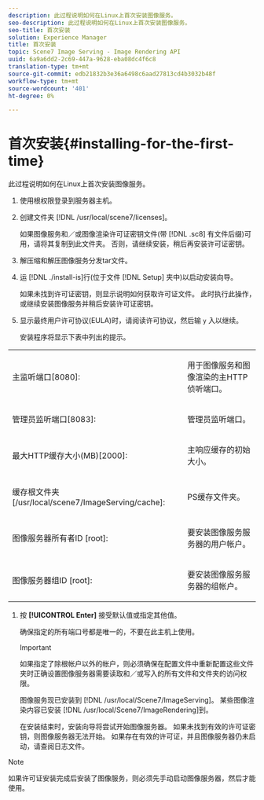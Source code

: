 ```yaml
---
description: 此过程说明如何在Linux上首次安装图像服务。
seo-description: 此过程说明如何在Linux上首次安装图像服务。
seo-title: 首次安装
solution: Experience Manager
title: 首次安装
topic: Scene7 Image Serving - Image Rendering API
uuid: 6a9a6dd2-2c69-447a-9628-eba08dc4f6c8
translation-type: tm+mt
source-git-commit: edb21832b3e36a6498c6aad27813cd4b3032b48f
workflow-type: tm+mt
source-wordcount: '401'
ht-degree: 0%

---
```



# 首次安装{#installing-for-the-first-time}

此过程说明如何在Linux上首次安装图像服务。

1. 使用根权限登录到服务器主机。
1. 创建文件夹 [!DNL /usr/local/scene7/licenses]。

   如果图像服务和／或图像渲染许可证密钥文件(带 [!DNL .sc8] 有文件后缀)可用，请将其复制到此文件夹。 否则，请继续安装，稍后再安装许可证密钥。
1. 解压缩和解压图像服务分发tar文件。
1. 运 [!DNL ./install-is]行(位于文件 [!DNL Setup] 夹中)以启动安装向导。

   如果未找到许可证密钥，则显示说明如何获取许可证文件。 此时执行此操作，或继续安装图像服务并稍后安装许可证密钥。
1. 显示最终用户许可协议(EULA)时，请阅读许可协议，然后输 `y` 入以继续。

   安装程序将显示下表中列出的提示。

<table id="table_0E7B673CAD8E4C5EB72F8283A0DDEFC8"> 
 <tbody> 
  <tr> 
   <td colname="col1"> <p><span class="codeph"> 主监听端口[8080]:</span> </p> </td> 
   <td colname="col2"> <p>用于图像服务和图像渲染的主HTTP侦听端口。 </p> </td> 
  </tr> 
  <tr> 
   <td colname="col1"> <p><span class="codeph"> 管理员监听端口[8083]:</span> </p> </td> 
   <td colname="col2"> <p>管理员监听端口。 </p> </td> 
  </tr> 
  <tr> 
   <td colname="col1"> <p><span class="codeph"> 最大HTTP缓存大小(MB)[2000]:</span> </p> </td> 
   <td colname="col2"> <p>主响应缓存的初始大小。 </p> </td> 
  </tr> 
  <tr> 
   <td colname="col1"> <p><span class="codeph"> 缓存根文件夹[/usr/local/scene7/ImageServing/cache]:</span> </p> </td> 
   <td colname="col2"> <p>PS缓存文件夹。 </p> </td> 
  </tr> 
  <tr> 
   <td colname="col1"> <p><span class="codeph"> 图像服务器所有者ID [root]:</span> </p> </td> 
   <td colname="col2"> <p>要安装图像服务服务器的用户帐户。 </p> </td> 
  </tr> 
  <tr> 
   <td colname="col1"> <p><span class="codeph"> 图像服务器组ID [root]:</span> </p> </td> 
   <td colname="col2"> <p>要安装图像服务服务器的组帐户。 </p> </td> 
  </tr> 
 </tbody> 
</table>

1. 按 **[!UICONTROL Enter]** 接受默认值或指定其他值。

   确保指定的所有端口号都是唯一的，不要在此主机上使用。

   >[!IMPORTANT]
   >
   >如果指定了除根帐户以外的帐户，则必须确保在配置文件中重新配置这些文件夹时正确设置图像服务器需要读取和／或写入的所有文件和文件夹的访问权限。
   >
   >图像服务现已安装到 [!DNL /usr/local/Scene7/ImageServing]。 某些图像渲染内容已安装 [!DNL /usr/local/Scene7/ImageRendering]到。
   >
   >在安装结束时，安装向导将尝试开始图像服务器。 如果未找到有效的许可证密钥，则图像服务器无法开始。 如果存在有效的许可证，并且图像服务器仍未启动，请查阅日志文件。

>[!NOTE]
>
>如果许可证安装完成后安装了图像服务，则必须先手动启动图像服务器，然后才能使用。
